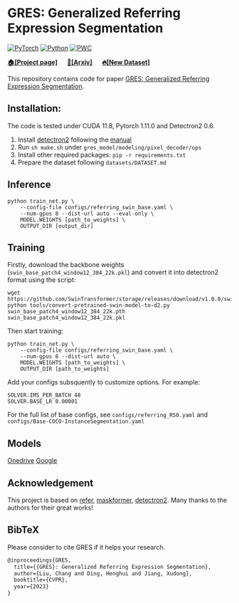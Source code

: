 # GRES: Generalized Referring Expression Segmentation
[![PyTorch](https://img.shields.io/badge/PyTorch-1.11.0-%23EE4C2C.svg?style=&logo=PyTorch&logoColor=white)](https://pytorch.org/)
[![Python](https://img.shields.io/badge/Python-3.7%20|%203.8%20|%203.9-blue.svg?style=&logo=python&logoColor=ffdd54)](https://www.python.org/downloads/)
[![PWC](https://img.shields.io/endpoint.svg?url=https://paperswithcode.com/badge/gres-generalized-referring-expression-1/generalized-referring-expression-segmentation)](https://paperswithcode.com/sota/generalized-referring-expression-segmentation?p=gres-generalized-referring-expression-1)

**[🏠[Project page]](https://henghuiding.github.io/GRES/)** &emsp; **[📄[Arxiv]](https://arxiv.org/abs/2306.00968)**  &emsp; **[🔥[New Dataset]](https://github.com/henghuiding/gRefCOCO)**

This repository contains code for paper [GRES: Generalized Referring Expression Segmentation](https://arxiv.org/abs/2306.00968).


## Installation:

The code is tested under CUDA 11.8, Pytorch 1.11.0 and Detectron2 0.6.

1. Install [detectron2](https://github.com/facebookresearch/detectron2) following the [manual](https://detectron2.readthedocs.io/en/latest/)
2. Run `sh make.sh` under `gres_model/modeling/pixel_decoder/ops`
3. Install other required packages: `pip -r requirements.txt`
4. Prepare the dataset following `datasets/DATASET.md`

## Inference

```
python train_net.py \
    --config-file configs/referring_swin_base.yaml \
    --num-gpus 8 --dist-url auto --eval-only \
    MODEL.WEIGHTS [path_to_weights] \
    OUTPUT_DIR [output_dir]
```

## Training

Firstly, download the backbone weights (`swin_base_patch4_window12_384_22k.pkl`) and convert it into detectron2 format using the script:

```
wget https://github.com/SwinTransformer/storage/releases/download/v1.0.0/swin_base_patch4_window12_384_22k.pth
python tools/convert-pretrained-swin-model-to-d2.py swin_base_patch4_window12_384_22k.pth swin_base_patch4_window12_384_22k.pkl
```

Then start training:
```
python train_net.py \
    --config-file configs/referring_swin_base.yaml \
    --num-gpus 8 --dist-url auto \
    MODEL.WEIGHTS [path_to_weights] \
    OUTPUT_DIR [path_to_weights]
```

Add your configs subsquently to customize options. For example: 
```
SOLVER.IMS_PER_BATCH 48 
SOLVER.BASE_LR 0.00001 
```
For the full list of base configs, see `configs/referring_R50.yaml` and `configs/Base-COCO-InstanceSegmentation.yaml`


## Models

[Onedrive](https://entuedu-my.sharepoint.com/:u:/g/personal/liuc0058_e_ntu_edu_sg/Ed7MVRIoYjpFlYebJimfQUMBED9YTMhIe62VySCuyDQlJQ?e=KaX9Qd)
[Google](https://drive.google.com/file/d/1-LZdt1Dug9eEZKLCn9Wp5nlYy0v5D8Qz/view?usp=drive_link)

## Acknowledgement

This project is based on [refer](https://github.com/lichengunc/refer), [maskformer](https://github.com/facebookresearch/Mask2Former), [detectron2](https://github.com/facebookresearch/detectron2). Many thanks to the authors for their great works!

## BibTeX
Please consider to cite GRES if it helps your research.

```latex
@inproceedings{GRES,
  title={{GRES}: Generalized Referring Expression Segmentation},
  author={Liu, Chang and Ding, Henghui and Jiang, Xudong},
  booktitle={CVPR},
  year={2023}
}
```
